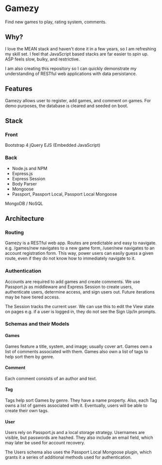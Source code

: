 # Gamezy
Find new games to play, rating system, comments.

## Why?

I love the MEAN stack and haven't done it in a few years, so I am refreshing my skill set. I feel that JavaScript based stacks are far easier to spin up. ASP feels slow, bulky, and restrictive.

I am also creating this repository so I can quickly demonstrate my understanding of RESTful web applications with data persistance.

## Features

Gamezy allows user to register, add games, and comment on games. For demo purposes, the database is cleared and seeded on boot.

## Stack

### Front
Bootstrap 4
jQuery
EJS (Embedded JavaScript)

### Back
- Node.js and NPM
- Express.js
- Express Session
- Body Parser
- Mongoose
- Passport, Passport Local, Passport Local Mongoose

MongoDB / NoSQL

## Architecture

### Routing
Gamezy is a RESTful web app. Routes are predictable and easy to navigate. e.g. /games/new navigates to a new game form, /user/new navigates to an account registration form. This way, power users can easily guess a given route, even if they do not know how to immediately navigate to it.

### Authentication
Accounts are required to add games and create comments. We use Passport.js as middleware and Express Session to create users, authenticate users, determine access, and sign users out. Future iterations may be have tiered access.

The Session tracks the current user. We can use this to edit the View state on pages e.g. if a user is logged in, they do not see the Sign Up/In prompts.

### Schemas and their Models

#### Games
Games feature a title, system, and image; usually cover art. Games own a list of comments associated with them. Games also own a list of tags to help sort them by genre.

#### Comment
Each comment consists of an author and text.

#### Tag
Tags help sort Games by genre. They have a name property. Also, each Tag owns a list of games associated with it. Eventually, users will be able to create their own tags.

#### User
Users rely on Passport.js and a local storage strategy. Usernames are visible, but passwords are hashed. They also include an email field, which may later be used for account recovery.

The Users schema also uses the Passport Local Mongoose plugin, which grants it a series of additional methods used for authentication.
